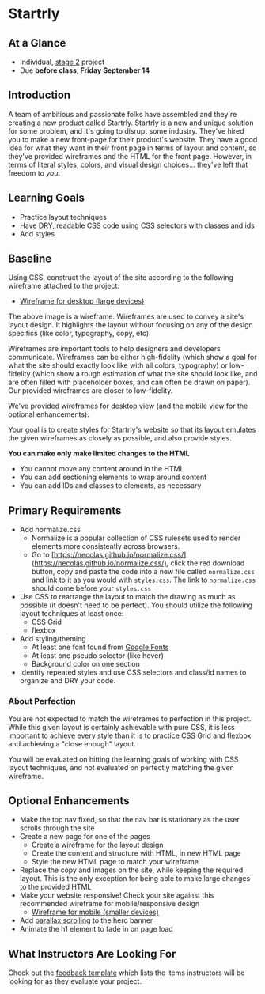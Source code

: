 # Startrly

## At a Glance

- Individual, [stage 2](https://github.com/Ada-Developers-Academy/pedagogy/blob/master/rule-of-three.md#stage-2) project
- Due **before class, Friday September 14**

## Introduction

A team of ambitious and passionate folks have assembled and they're creating a new product called Startrly. Startrly is a new and unique solution for some problem, and it's going to disrupt some industry. They've hired you to make a new front-page for their product's website. They have a good idea for what they want in their front page in terms of layout and content, so they've provided wireframes and the HTML for the front page. However, in terms of literal styles, colors, and visual design choices... they've left that freedom to _you_.

## Learning Goals
- Practice layout techniques
- Have DRY, readable CSS code using CSS selectors with classes and ids
- Add styles

## Baseline
Using CSS, construct the layout of the site according to the following wireframe attached to the project:
- [Wireframe for desktop (large devices)](wireframes/desktop.png)

The above image is a wireframe. Wireframes are used to convey a site's layout design. It highlights the layout without focusing on any of the design specifics (like color, typography, copy, etc).

Wireframes are important tools to help designers and developers communicate. Wireframes can be either high-fidelity (which show a goal for what the site should exactly look like with all colors, typography) or low-fidelity (which show a rough estimation of what the site should look like, and are often filled with placeholder boxes, and can often be drawn on paper). Our provided wireframes are closer to low-fidelity.

We've provided wireframes for desktop view (and the mobile view for the optional enhancements).

Your goal is to create styles for Startrly's website so that its layout emulates the given wireframes as closely as possible, and also provide styles.

**You can make only make limited changes to the HTML**
- You cannot move any content around in the HTML
- You can add sectioning elements to wrap around content
- You can add IDs and classes to elements, as necessary

## Primary Requirements

- Add normalize.css
  - Normalize is a popular collection of CSS rulesets used to render elements more consistently across browsers.
  - Go to [https://necolas.github.io/normalize.css/](https://necolas.github.io/normalize.css/), click the red download button, copy and paste the code into a new file called `normalize.css` and link to it as you would with `styles.css`. The link to `normalize.css` should come before your `styles.css`
- Use CSS to rearrange the layout to match the drawing as much as possible (it doesn't need to be perfect). You should utilize the following layout techniques at least once:
  - CSS Grid
  - flexbox
- Add styling/theming
  - At least one font found from [Google Fonts](https://fonts.google.com/)
  - At least one pseudo selector (like hover)
  - Background color on one section
- Identify repeated styles and use CSS selectors and class/id names to organize and DRY your code.

### About Perfection

You are not expected to match the wireframes to perfection in this project. While this given layout is certainly achievable with pure CSS, it is less important to achieve every style than it is to practice CSS Grid and flexbox and achieving a "close enough" layout.

You will be evaluated on hitting the learning goals of working with CSS layout techniques, and not evaluated on perfectly matching the given wireframe.

## Optional Enhancements

- Make the top nav fixed, so that the nav bar is stationary as the user scrolls through the site
- Create a new page for one of the pages
  - Create a wireframe for the layout design
  - Create the content and structure with HTML, in new HTML page
  - Style the new HTML page to match your wireframe
- Replace the copy and images on the site, while keeping the required layout. This is the only exception for being able to make large changes to the provided HTML
- Make your website responsive! Check your site against this recommended wireframe for mobile/responsive design
  - [Wireframe for mobile (smaller devices)](wireframes/mobile.png)
- Add [parallax scrolling](https://www.w3schools.com/howto/howto_css_parallax.asp) to the hero banner
- Animate the h1 element to fade in on page load

## What Instructors Are Looking For
Check out the [feedback template](feedback.md) which lists the items instructors will be looking for as they evaluate your project.
